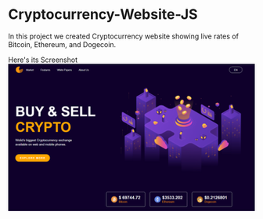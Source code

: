 # Cryptocurrency-Website-JS

In this project we created Cryptocurrency website showing live rates of Bitcoin, Ethereum, and Dogecoin.

Here's its Screenshot
![Screenshot](image.png)